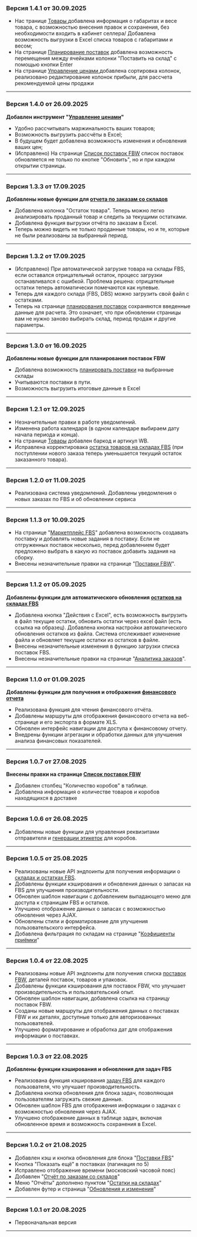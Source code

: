 ###  Версия 1.4.1 от 30.09.2025
* Нас транице [ Товары ](/products) добавлена информация о габаритах и весе товара, с возможностью внесения правок и сохранения, без необходимости входить в кабинет селлера/ Добавлена возможность выгрузки в Excel списка товаров с габаритами и весом;
* На странице [Планирование поставок](/fbw/planning) добавлена возможность перемещения между ячейками колонки "Поставить на склад" с помощью кнопки Enter
* На странице [Управление ценами ](/tools/prices) добавлена сортировка колонок, реализовано редактирование колонок прибыли, для рассчета рекомендуемой цены продажи
---
###  Версия 1.4.0 от 26.09.2025
**Добавлен инструмент "[Управление ценами](/tools/prices)"**
* Удобно рассчитывать маржинальность ваших товаров;
* Возможность выгрузить рассчёты в Excel;
* В будущем будет добавлена возможность изменения и обновления ваших цен;
* (Исправлено) На странице [Список поставок FBW](/fbw) список поставок обновляется не только по кнопке "Обновить", но и при каждом открытии страницы.
---
###  Версия 1.3.3 от 17.09.2025
**Добавлены новые функции для [отчета по заказам со складов](/report/sales)**
* Добавлена колонка "Остаток товара". Теперь можно легко анализировать проданный товар и следить за текущими остатками.
* Добавлена функция выгрузки отчёта по заказам в Excel.
* Теперь можно видеть не только проданные товары, но и те, которые не были реализованы за выбранный период.
---
###  Версия 1.3.2 от 17.09.2025
* (Исправлено) При автоматической загрузке товара на склады FBS, если оставался отрицательный остаток, процесс загрузки останавливался с ошибкой. Проблема решена: отрицательные остатки теперь автоматически помечаются как нулевые.
* Теперь для каждого склада (FBS, DBS) можно загрузить свой файл с остатками.
* Теперь на странице [планирования поставок](/fbw/planning) сохраняются введенные данные для расчета. Это означает, что при обновлении страницы вам не нужно заново выбирать склад, период продаж и другие параметры.
---
###  Версия 1.3.0 от 16.09.2025
**Добавлены новые функции для планирования поставок FBW**
* Добавлена возможность [планировать поставки](/fbw/planning) на выбранные склады
* Учитываются поставки в пути.
* Возможность выгрузить итоговые данные в Excel
---
###  Версия 1.2.1 от 12.09.2025
* Незначительные правки в работе уведомлений.
* Изменена работа календаря (в одном календаре выбираем дату начала периода и конца).
* На странице [Товары](/products) добавлен баркод и артикул WB.
* Исправлена корректировака [остатка товаров на складах FBS](/fbs-stock) (при поступлении нового заказа теперь уменьшается текущий остаток заказанного товара). 
---
###  Версия 1.2.0 от 11.09.2025
* Реализована система уведомлений. Добавлены уведомления о новых заказах по FBS и об обновлении сервиса
---
###  Версия 1.1.3 от 10.09.2025
* На странице "[Маркетплейс FBS](/fbs)" добавлена возможность создавать поставку и добавлять новые задания в поставку. Если не отгруженных поставок несколько, перед добавлением будет предложено выбрать в какую из поставок добавить задания на сборку.  
* Внесены незначительные правки на странице "[Поставки FBW](/fbw)".
---
###  Версия 1.1.2 от 05.09.2025
**Добавлены функции для автоматического обновления [остатков на складах FBS](/fbs-stock)**
* Добавлена кнопка "Действия с Excel", есть возможность выгрузить в файл текущие остатки, обновить остатки через excel файл (есть ссылка на образец). Добавлена кнопка настройки автоматического обновления остатков из файла. Система отслеживает изменение файла и обновляет текущие остатки из остатков в файле.
* Внесены незначительные изменения в функцию загрузки списка поставок FBS.
* Внесены незначительные правки на странице "[Аналитика заказов](/orders)".
---
###  Версия 1.1.0 от 01.09.2025
**Добавлены функции для получения и отображения [финансового отчета](/report/finance)**
* Реализована функция для чтения финансового отчёта.
* Добавлены маршруты для отображения финансового отчета на веб-странице и его экспорта в формате XLS.
* Обновлен интерфейс навигации для доступа к финансовому отчету.
* Внедрены функции агрегации и обработки данных для улучшения анализа финансовых показателей.
---
###  Версия 1.0.7 от 27.08.2025
**Внесены правки на странице [Список поставок FBW](/fbw)**
* Добавлен столбец "Количество коробов" в таблице.
* Добавлена информация о количестве товаров и коробов находящихся в доставке
---
###  Версия 1.0.6 от 26.08.2025
* Добавлены новые функции для управления реквизитами отправителя и [генерации этикеток](/tools/labels) для коробов.
---
###  Версия 1.0.5 от 25.08.2025

* Реализованы новые API эндпоинты для получения информации о [складах и остатках FBS](/fbs-stock).
* Добавлены функции кэширования и обновления данных о запасах на FBS для улучшения производительности.
* Обновлен шаблон навигации с добавлением выпадающего меню для доступа к страницам FBS и остатков.
* Улучшено отображение данных о запасах с возможностью обновления через AJAX.
* Обновлены стили и форматирование для улучшения пользовательского интерфейса.
* Добавлена фильтрация по складам на странице "[Коэфициенты приёмки](/coefficients)"
---
###  Версия 1.0.4 от 22.08.2025
* Реализованы новые API эндпоинты для получения списка [поставок FBW](/fbw), деталей поставок, товаров и упаковок.
* Добавлены функции кэширования для поставок FBW, что улучшает производительность и пользовательский опыт.
* Обновлен шаблон навигации, добавлена ссылка на страницу поставок FBW.
* Созданы новые маршруты для отображения данных о поставках FBW и их деталях, доступные только для авторизованных пользователей.
* Улучшено форматирование и обработка дат для отображения информации о поставках.
---
###  Версия 1.0.3 от 22.08.2025
**Добавлены функции кэширования и обновления для задач FBS**
* Реализована функция кэширования [задач FBS](/fbs) для каждого пользователя, что улучшает производительность.
* Добавлена кнопка обновления для блока задач, позволяющая пользователям загружать свежие данные.
* Обновлен шаблон FBS для отображения информации о задачах с возможностью обновления через AJAX.
* Улучшено отображение данных в таблице задач, включая обновленное время и возможность сохранения в Excel.
---
### Версия 1.0.2 от 21.08.2025

*  Добавлен кэш и кнопка обновления для блока "[Поставки FBS](/fbs)"
*  Кнопка "Показать ещё" в поставках (пагинация по 5)
*  Исправлено отображение времени (московский часовой пояс)
*  Добавлен "[Отчёт по заказам со складов](/report/sales)"
*  Меню "Отчёты" дополнено пунктом "[Остатки на складах](/stocks)"
*  Добавлен футер и страница "[Обновления и изменения](/changelog)"

---

### Версия 1.0.1 от 20.08.2025

*  Первоначальная версия
---